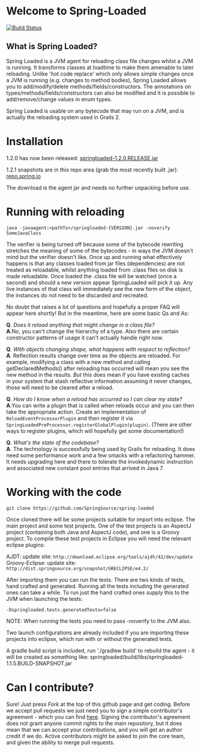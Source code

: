 # Welcome to Spring-Loaded
[![Build Status](https://stefaneggerstorfer.ci.cloudbees.com/buildStatus/icon?job=spring-loaded)](https://stefaneggerstorfer.ci.cloudbees.com/job/spring-loaded/)

## What is Spring Loaded?

Spring Loaded is a JVM agent for reloading class file changes whilst a JVM is running.  It transforms
classes at loadtime to make them amenable to later reloading. Unlike 'hot code replace' which only allows
simple changes once a JVM is running (e.g. changes to method bodies), Spring Loaded allows you
to add/modify/delete methods/fields/constructors. The annotations on types/methods/fields/constructors
can also be modified and it is possible to add/remove/change values in enum types.

Spring Loaded is usable on any bytecode that may run on a JVM, and is actually the reloading system
used in Grails 2.

# Installation

1.2.0 has now been released: [springloaded-1.2.0.RELEASE.jar](http://search.maven.org/remotecontent?filepath=org/springframework/springloaded/1.2.0.RELEASE/springloaded-1.2.0.RELEASE.jar)

1.2.1 snapshots are in this repo area (grab the most recently built .jar):
<a href="http://repo.spring.io/webapp/browserepo.html?3&pathId=libs-snapshot-local:org/springframework/springloaded/1.2.1.BUILD-SNAPSHOT">repo.spring.io</a>

The download is the agent jar and needs no further unpacking before use.


# Running with reloading

	java -javaagent:<pathTo>/springloaded-{VERSION}.jar -noverify SomeJavaClass

The verifier is being turned off because some of the bytecode rewriting stretches the meaning of
some of the bytecodes - in ways the JVM doesn't mind but the verifier doesn't like.  Once up and
running what effectively happens is that any classes loaded from jar files (dependencies) are not
treated as reloadable, whilst anything loaded from .class files on disk is made reloadable. Once
loaded the .class file will be watched (once a second) and should a new version appear
SpringLoaded will pick it up. Any live instances of that class will immediately see the new form
of the object, the instances do not need to be discarded and recreated.

No doubt that raises a lot of questions and hopefully a proper FAQ will appear here shortly! But in
the meantime, here are some basic Qs and As:

**Q**. *Does it reload anything that might change in a class file?*  
**A**.No, you can't change the hierarchy of a type. Also there are certain constructor patterns of
usage it can't actually handle right now.  
 
**Q**. *With objects changing shape, what happens with respect to reflection?*  
**A**. Reflection results change over time as the objects are reloaded.  For example, modifying a class
with a new method and calling getDeclaredMethods() after reloading has occurred will mean you see
the new method in the results. *But* this does mean if you have existing caches in your system
that stash reflective information assuming it never changes, those will need to be cleared
after a reload.

**Q**. *How do I know when a reload has occurred so I can clear my state?*  
**A**.You can write a plugin that is called when reloads occur and you can then take the appropriate
action.  Create an implementation of `ReloadEventProcessorPlugin` and then register it via
`SpringLoadedPreProcessor.registerGlobalPlugin(plugin)`. (There are other ways to register plugins,
which will hopefully get some documentation!)

**Q**. *What's the state of the codebase?*     
**A**. The technology is successfully being used by Grails for reloading. It does need some performance
work and a few smacks with a refactoring hammer. It needs upgrading here and there to tolerate
the invokedynamic instruction and associated new constant pool entries that arrived in Java 7.

# Working with the code

	git clone https://github.com/SpringSource/spring-loaded

Once cloned there will be some projects suitable for import into eclipse. The main project and
some test projects. One of the test projects is an AspectJ project (containing both Java
and AspectJ code), and one is a Groovy project. To compile these test projects
in Eclipse you will need the relevant eclipse plugins:

AJDT: update site: `http://download.eclipse.org/tools/ajdt/42/dev/update`
Groovy-Eclipse: update site: `http://dist.springsource.org/snapshot/GRECLIPSE/e4.2/`

After importing them you can run the tests.  There are two kinds of tests, hand crafted and
generated.  Running all the tests including the generated ones can take a while.
To run just the hand crafted ones supply this to the JVM when launching the tests:

    -Dspringloaded.tests.generatedTests=false

NOTE: When running the tests you need to pass -noverify to the JVM also.

Two launch configurations are already included if you are importing these projects into eclipse,
which run with or without the generated tests.

A gradle build script is included, run './gradlew build' to rebuild the agent - it will be created
as something like: springloaded/build/libs/springloaded-1.1.5.BUILD-SNAPSHOT.jar

# Can I contribute?

Sure! Just press *Fork* at the top of this github page and get coding. Before we accept pull
requests we just need you to sign a simple contributor's agreement - which you can find
[here](https://support.springsource.com/spring_committer_signup). Signing the contributor's
agreement does not grant anyone commit rights to the main repository, but it does mean that we
can accept your contributions, and you will get an author credit if we do. Active contributors
might be asked to join the core team, and given the ability to merge pull requests.
